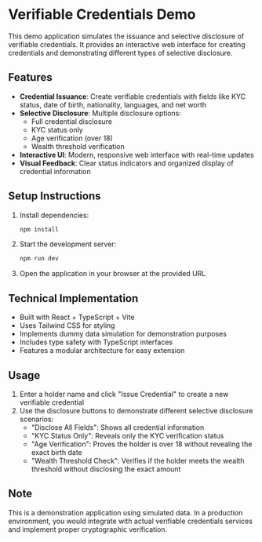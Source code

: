 # Verifiable Credentials Demo

This demo application simulates the issuance and selective disclosure of verifiable credentials. It provides an interactive web interface for creating credentials and demonstrating different types of selective disclosure.

## Features

- **Credential Issuance**: Create verifiable credentials with fields like KYC status, date of birth, nationality, languages, and net worth
- **Selective Disclosure**: Multiple disclosure options:
  - Full credential disclosure
  - KYC status only
  - Age verification (over 18)
  - Wealth threshold verification
- **Interactive UI**: Modern, responsive web interface with real-time updates
- **Visual Feedback**: Clear status indicators and organized display of credential information

## Setup Instructions

1. Install dependencies:
   ```bash
   npm install
   ```

2. Start the development server:
   ```bash
   npm run dev
   ```

3. Open the application in your browser at the provided URL

## Technical Implementation

- Built with React + TypeScript + Vite
- Uses Tailwind CSS for styling
- Implements dummy data simulation for demonstration purposes
- Includes type safety with TypeScript interfaces
- Features a modular architecture for easy extension

## Usage

1. Enter a holder name and click "Issue Credential" to create a new verifiable credential
2. Use the disclosure buttons to demonstrate different selective disclosure scenarios:
   - "Disclose All Fields": Shows all credential information
   - "KYC Status Only": Reveals only the KYC verification status
   - "Age Verification": Proves the holder is over 18 without revealing the exact birth date
   - "Wealth Threshold Check": Verifies if the holder meets the wealth threshold without disclosing the exact amount

## Note

This is a demonstration application using simulated data. In a production environment, you would integrate with actual verifiable credentials services and implement proper cryptographic verification.